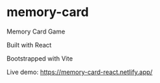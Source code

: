 ﻿# memory-card
Memory Card Game 

Built with React

Bootstrapped with Vite

Live demo: https://memory-card-react.netlify.app/
